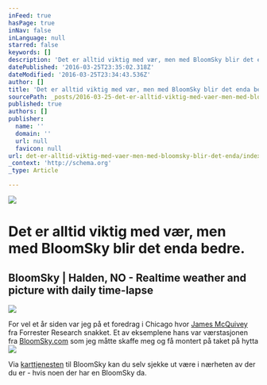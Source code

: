 ```yaml
---
inFeed: true
hasPage: true
inNav: false
inLanguage: null
starred: false
keywords: []
description: 'Det er alltid viktig med vær, men med BloomSky blir det enda bedre.'
datePublished: '2016-03-25T23:35:02.318Z'
dateModified: '2016-03-25T23:34:43.536Z'
author: []
title: 'Det er alltid viktig med vær, men med BloomSky blir det enda bedre. '
sourcePath: _posts/2016-03-25-det-er-alltid-viktig-med-vaer-men-med-bloomsky-blir-det-enda.md
published: true
authors: []
publisher:
  name: ''
  domain: ''
  url: null
  favicon: null
url: det-er-alltid-viktig-med-vaer-men-med-bloomsky-blir-det-enda/index.html
_context: 'http://schema.org'
_type: Article

---
```

![](https://the-grid-user-content.s3-us-west-2.amazonaws.com/c8d9890f-0ecd-4086-a947-a18cfae3984c.jpg)

# 

# Det er alltid viktig med vær, men med BloomSky blir det enda bedre. 

<article style=""><h1>BloomSky | Halden, NO - Realtime weather and picture with daily time-lapse</h1><img src="http://storage.googleapis.com/bloomsky-img/eaB1rJytnZSmnJ2rqJ1kq52wl5qlmZs=.jpg" /></article>

For vel et år siden var jeg på et foredrag i Chicago hvor [James McQuivey][0] fra Forrester Research snakket. Et av eksemplene hans var værstasjonen fra [BloomSky.com][1] som jeg måtte skaffe meg og få montert på taket på hytta
![](https://the-grid-user-content.s3-us-west-2.amazonaws.com/a16e67bf-ece4-4125-b424-04908561f255.jpg)

Via [karttjenesten][2] til BloomSky kan du selv sjekke ut være i nærheten av der du er - hvis noen der har en BloomSky da. 

[0]: http://blogs.forrester.com/james_mcquivey
[1]: bloomsky.com
[2]: https://map.bloomsky.com/